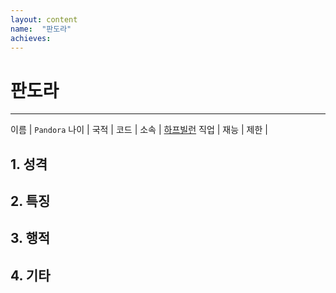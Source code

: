 ```yaml
---
layout: content
name:  "판도라"
achieves:
---
```

# 판도라
---
>  

이름 | `Pandora`
나이 |
국적 |
코드 |
소속 | [하프빌런][halfvillain]
직업 |
재능 |
제한 |

## 1. 성격


## 2. 특징

## 3. 행적


## 4. 기타


[halfvillain]: ../../influence/halfvillain/index.html
